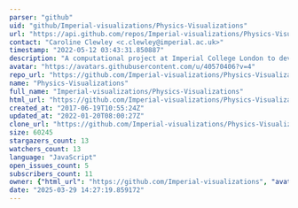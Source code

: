 ```yaml
---
parser: "github"
uid: "github/Imperial-visualizations/Physics-Visualizations"
url: "https://api.github.com/repos/Imperial-visualizations/Physics-Visualizations"
contact: "Caroline Clewley <c.clewley@imperial.ac.uk>"
timestamp: "2022-05-12 03:43:31.850887"
description: "A computational project at Imperial College London to develop interactive visualizations for education."
avatar: "https://avatars.githubusercontent.com/u/40570406?v=4"
repo_url: "https://github.com/Imperial-visualizations/Physics-Visualizations"
name: "Physics-Visualizations"
full_name: "Imperial-visualizations/Physics-Visualizations"
html_url: "https://github.com/Imperial-visualizations/Physics-Visualizations"
created_at: "2017-06-19T10:55:24Z"
updated_at: "2022-01-20T08:00:27Z"
clone_url: "https://github.com/Imperial-visualizations/Physics-Visualizations.git"
size: 60245
stargazers_count: 13
watchers_count: 13
language: "JavaScript"
open_issues_count: 5
subscribers_count: 11
owner: {"html_url": "https://github.com/Imperial-visualizations", "avatar_url": "https://avatars.githubusercontent.com/u/40570406?v=4", "login": "Imperial-visualizations", "type": "Organization"}
date: "2025-03-29 14:27:19.859172"
---
```


